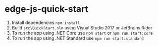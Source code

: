 # edge-js-quick-start

1. Install dependencies `npm install`
2. Build `src\QuickStart.sln` using Visual Studio 2017 or JetBrains Rider
3. To run the app using .NET Core use `npm start` or `npm run start:core`
4. To run the app using .NET Standard use `npm run start:standard`
